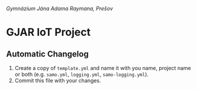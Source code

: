 *Gymnázium Jána Adama Raymana, Prešov*

# GJAR IoT Project
## Automatic Changelog

1. Create a copy of `template.yml` and name it with you name, project name or both (e.g. `samo.yml`, `logging.yml`, `samo-logging.yml`).
2. Commit this file with your changes.
